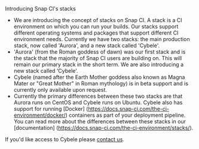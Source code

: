 Introducing Snap CI's stacks

* We are introducing the concept of stacks on Snap CI. A stack is a CI environment on which you can run your builds. Our stacks support different operating systems and packages that support different CI environment needs. Currently we have two stacks: the main production stack, now called 'Aurora', and a new stack called 'Cybele'. 
* 'Aurora' (from the Roman goddess of dawn) was our first stack and is the stack that the majority of Snap CI users are building on. This will remain our primary stack in the short term. We are also introducing a new stack called ‘Cybele'.
* Cybele (named after the Earth Mother goddess also known as Magna Mater or "Great Mother" in Roman mythology) is in beta support and is currently only available upon request. 
* Currently the primary differences between these two stacks are that Aurora runs on CentOS and Cybele runs on Ubuntu. Cybele also has support for running [Docker] (https://docs.snap-ci.com/the-ci-environment/docker/) containers as part of your deployment pipeline. You can read more about the differences between these stacks in our [documentation] (https://docs.snap-ci.com/the-ci-environment/stacks/).

If you'd like access to Cybele please [contact us](https://snap-ci.com/contact-us).

